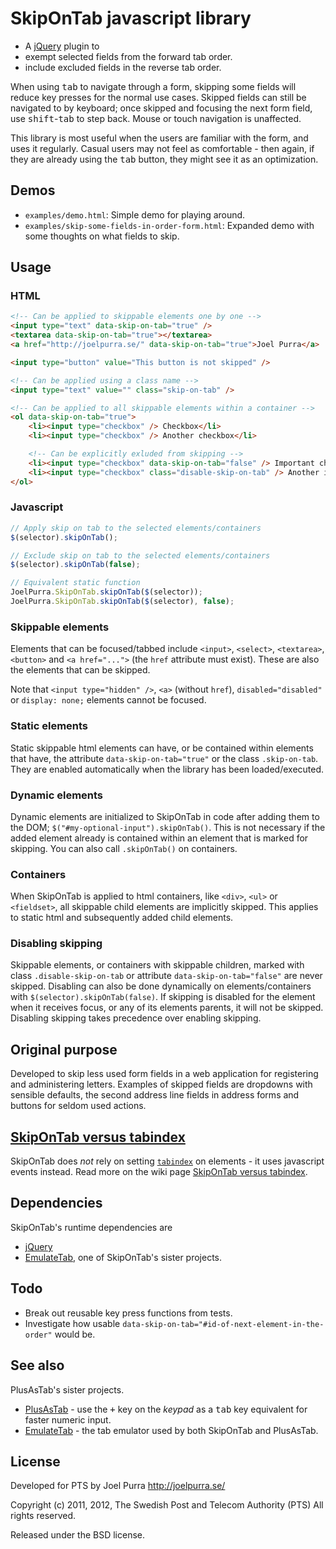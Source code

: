 # SkipOnTab javascript library

* A [jQuery](http://jquery.com/) plugin to
 * exempt selected fields from the forward tab order.
 * include excluded fields in the reverse tab order.

When using <kbd>tab</kbd> to navigate through a form, skipping some fields will reduce key presses for the normal use cases. Skipped fields can still be navigated to by keyboard; once skipped and focusing the next form field, use <kbd>shift</kbd>-<kbd>tab</kbd> to step back. Mouse or touch navigation is unaffected.

This library is most useful when the users are familiar with the form, and uses it regularly. Casual users may not feel as comfortable - then again, if they are already using the <kbd>tab</kbd> button, they might see it as an optimization.

## Demos
* `examples/demo.html`: Simple demo for playing around.
* `examples/skip-some-fields-in-order-form.html`: Expanded demo with some thoughts on what fields to skip.

## Usage

### HTML

```html
<!-- Can be applied to skippable elements one by one -->
<input type="text" data-skip-on-tab="true" />
<textarea data-skip-on-tab="true"></textarea>
<a href="http://joelpurra.se/" data-skip-on-tab="true">Joel Purra</a>

<input type="button" value="This button is not skipped" />

<!-- Can be applied using a class name -->
<input type="text" value="" class="skip-on-tab" />

<!-- Can be applied to all skippable elements within a container -->
<ol data-skip-on-tab="true">
	<li><input type="checkbox" /> Checkbox</li>
	<li><input type="checkbox" /> Another checkbox</li>

	<!-- Can be explicitly exluded from skipping -->
	<li><input type="checkbox" data-skip-on-tab="false" /> Important checkbox</li>
	<li><input type="checkbox" class="disable-skip-on-tab" /> Another important checkbox</li>
</ol>
```

### Javascript

```javascript
// Apply skip on tab to the selected elements/containers
$(selector).skipOnTab();

// Exclude skip on tab to the selected elements/containers
$(selector).skipOnTab(false);

// Equivalent static function
JoelPurra.SkipOnTab.skipOnTab($(selector));
JoelPurra.SkipOnTab.skipOnTab($(selector), false);
```

### Skippable elements
Elements that can be focused/tabbed include `<input>`, `<select>`, `<textarea>`, `<button>` and `<a href="...">` (the `href` attribute must exist). These are also the elements that can be skipped.

Note that `<input type="hidden" />`, `<a>` (without `href`), `disabled="disabled"` or `display: none;` elements cannot be focused.

### Static elements
Static skippable html elements can have, or be contained within elements that have, the attribute `data-skip-on-tab="true"` or the class `.skip-on-tab`. They are enabled automatically when the library has been loaded/executed.

### Dynamic elements
Dynamic elements are initialized to SkipOnTab in code after adding them to the DOM; `$("#my-optional-input").skipOnTab()`. This is not necessary if the added element already is contained within an element that is marked for skipping. You can also call `.skipOnTab()` on containers.

### Containers
When SkipOnTab is applied to html containers, like `<div>`, `<ul>` or `<fieldset>`, all skippable child elements are implicitly skipped. This applies to static html and subsequently added child elements.

### Disabling skipping
Skippable elements, or containers with skippable children, marked with class `.disable-skip-on-tab` or attribute `data-skip-on-tab="false"` are never skipped. Disabling can also be done dynamically on elements/containers with `$(selector).skipOnTab(false)`. If skipping is disabled for the element when it receives focus, or any of its elements parents, it will not be skipped. Disabling skipping takes precedence over enabling skipping.

## Original purpose
Developed to skip less used form fields in a web application for registering and administering letters. Examples of skipped fields are dropdowns with sensible defaults, the second address line fields in address forms and buttons for seldom used actions.

## [SkipOnTab versus tabindex](https://github.com/joelpurra/skipontab/wiki/SkipOnTab-versus-tabindex)
SkipOnTab does *not* rely on setting [`tabindex`](http://www.w3.org/TR/html4/interact/forms.html#h-17.11.1) on elements - it uses javascript events instead. Read more on the wiki page [SkipOnTab versus tabindex](https://github.com/joelpurra/skipontab/wiki/SkipOnTab-versus-tabindex).

## Dependencies
SkipOnTab's runtime dependencies are

* [jQuery](http://jquery.com/)
* [EmulateTab](https://github.com/joelpurra/emulatetab), one of SkipOnTab's sister projects.

## Todo
* Break out reusable key press functions from tests.
* Investigate how usable `data-skip-on-tab="#id-of-next-element-in-the-order"` would be.

## See also
PlusAsTab's sister projects.

* [PlusAsTab](https://github.com/joelpurra/plusastab) - use the <kbd>+</kbd> key on the *keypad* as a <kbd>tab</kbd> key equivalent for faster numeric input.
* [EmulateTab](https://github.com/joelpurra/emulatetab) - the tab emulator used by both SkipOnTab and PlusAsTab.

## License
Developed for PTS by Joel Purra <http://joelpurra.se/>

Copyright (c) 2011, 2012, The Swedish Post and Telecom Authority (PTS)
All rights reserved.

Released under the BSD license.
